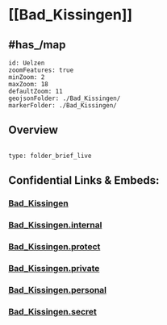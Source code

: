 ﻿
# [[Bad_Kissingen]] 



## #has_/map 


```leaflet
id: Uelzen
zoomFeatures: true 
minZoom: 2 
maxZoom: 18
defaultZoom: 11
geojsonFolder: ./Bad_Kissingen/
markerFolder: ./Bad_Kissingen/
```


## Overview
 
```folderv
```

```ccard
type: folder_brief_live
```
 

## Confidential Links & Embeds: 

### [Bad_Kissingen](/_public/Earth/Continent/Europe/Europe~Central/Germany/Germany~West/Bayern/counties~Bayern/Bad_Kissingen.md) 

### [Bad_Kissingen.internal](/_internal/Earth/Continent/Europe/Europe~Central/Germany/Germany~West/Bayern/counties~Bayern/Bad_Kissingen.internal.md) 

### [Bad_Kissingen.protect](/_protect/Earth/Continent/Europe/Europe~Central/Germany/Germany~West/Bayern/counties~Bayern/Bad_Kissingen.protect.md) 

### [Bad_Kissingen.private](/_private/Earth/Continent/Europe/Europe~Central/Germany/Germany~West/Bayern/counties~Bayern/Bad_Kissingen.private.md) 

### [Bad_Kissingen.personal](/_personal/Earth/Continent/Europe/Europe~Central/Germany/Germany~West/Bayern/counties~Bayern/Bad_Kissingen.personal.md) 

### [Bad_Kissingen.secret](/_secret/Earth/Continent/Europe/Europe~Central/Germany/Germany~West/Bayern/counties~Bayern/Bad_Kissingen.secret.md) 
